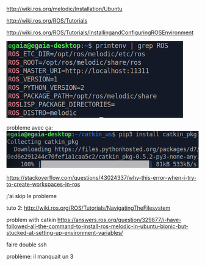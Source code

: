 <http://wiki.ros.org/melodic/Installation/Ubuntu>

<http://wiki.ros.org/ROS/Tutorials>

<http://wiki.ros.org/ROS/Tutorials/InstallingandConfiguringROSEnvironment>

![img](../../Documentation/Images/session21_1.png)

probleme avec ça:
![img](../../Documentation/Images/session21_5.png)

<https://stackoverflow.com/questions/43024337/why-this-error-when-i-try-to-create-workspaces-in-ros>

j'ai skip le probleme

tuto 2:
<http://wiki.ros.org/ROS/Tutorials/NavigatingTheFilesystem>

problem with catkin
<https://answers.ros.org/question/329877/i-have-followed-all-the-command-to-install-ros-melodic-in-ubuntu-bionic-but-stucked-at-setting-up-environment-variables/>

faire double ssh

problème: il manquait un 3
